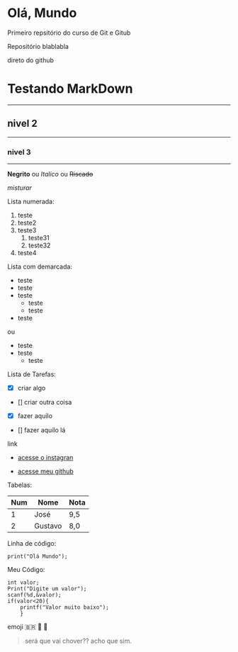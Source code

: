 # Olá, Mundo
 Primeiro repsitório do curso de Git e Gitub
 
 Repositório blablabla

 direto do github

 # Testando MarkDown
 ***
 ## nivel 2
---
 ### nivel 3
***
 **Negrito** ou _Italico_ ou ~~Riscado~~

_*misturar*_

Lista numerada:

1. teste
1. teste2
1. teste3
   1. teste31
   1. teste32
1. teste4

Lista com demarcada:

* teste
* teste
* teste
   * teste
   * teste
* teste

ou

- teste
- teste
   - teste

Lista de Tarefas:

- [x] criar algo
- [] criar outra coisa
- [x] fazer aquilo
- [] fazer aquilo lá

link

* [acesse o instagran](https://www.instagram.com)

* [acesse meu github](https://github.com/JosePCAmaral)

Tabelas:
 
Num | Nome | Nota
---|---|---
1 | José | 9,5
2 | Gustavo | 8,0 

Linha de código:

`print("Olá Mundo");`

Meu Código:

```
int valor;
Print("Digite um valor");
scanf(%d,&valor);
if(valor<20){
    printf("Valor muito baixo");
    }
```

emoji 🇧🇷 🎱 🖖

> será que vai chover??
acho que sim.
